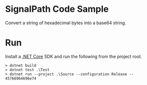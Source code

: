 # SignalPath Code Sample
Convert a string of hexadecimal bytes into a base64 string.

# Run
Install a [.NET Core](https://github.com/dotnet/core) SDK and run the following from the project root.

```console
> dotnet build
> dotnet test .\Test
> dotnet run --project .\Source --configuration Release -- 45766964696e74
```
